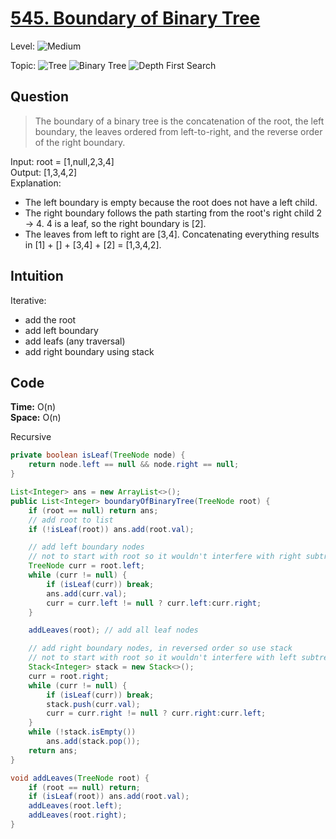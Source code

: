 # [545. Boundary of Binary Tree](https://leetcode.com/problems/boundary-of-binary-tree/)

Level:
![Medium](https://img.shields.io/badge/-Medium-ff8000)

Topic:
![Tree](https://img.shields.io/badge/-Tree-70db70)
![Binary Tree](https://img.shields.io/badge/-Binary_Tree-5cd65c)
![Depth First Search](https://img.shields.io/badge/-Depth_First_Search-47d147)

## Question

> The boundary of a binary tree is the concatenation of the root, the left boundary, the leaves ordered from left-to-right, and the reverse order of the right boundary.

Input: root = [1,null,2,3,4]  
Output: [1,3,4,2]  
Explanation:

- The left boundary is empty because the root does not have a left child.
- The right boundary follows the path starting from the root's right child 2 -> 4.
  4 is a leaf, so the right boundary is [2].
- The leaves from left to right are [3,4].
  Concatenating everything results in [1] + [] + [3,4] + [2] = [1,3,4,2].

## Intuition

Iterative:

- add the root
- add left boundary
- add leafs (any traversal)
- add right boundary using stack

## Code

**Time:** O(n)  
**Space:** O(n)

Recursive

```java
private boolean isLeaf(TreeNode node) {
    return node.left == null && node.right == null;
}

List<Integer> ans = new ArrayList<>();
public List<Integer> boundaryOfBinaryTree(TreeNode root) {
    if (root == null) return ans;
    // add root to list
    if (!isLeaf(root)) ans.add(root.val);

    // add left boundary nodes
    // not to start with root so it wouldn't interfere with right subtree
    TreeNode curr = root.left;
    while (curr != null) {
        if (isLeaf(curr)) break;
        ans.add(curr.val);
        curr = curr.left != null ? curr.left:curr.right;
    }

    addLeaves(root); // add all leaf nodes

    // add right boundary nodes, in reversed order so use stack
    // not to start with root so it wouldn't interfere with left subtree
    Stack<Integer> stack = new Stack<>();
    curr = root.right;
    while (curr != null) {
        if (isLeaf(curr)) break;
        stack.push(curr.val);
        curr = curr.right != null ? curr.right:curr.left;
    }
    while (!stack.isEmpty())
        ans.add(stack.pop());
    return ans;
}

void addLeaves(TreeNode root) {
    if (root == null) return;
    if (isLeaf(root)) ans.add(root.val);
    addLeaves(root.left);
    addLeaves(root.right);
}
```
